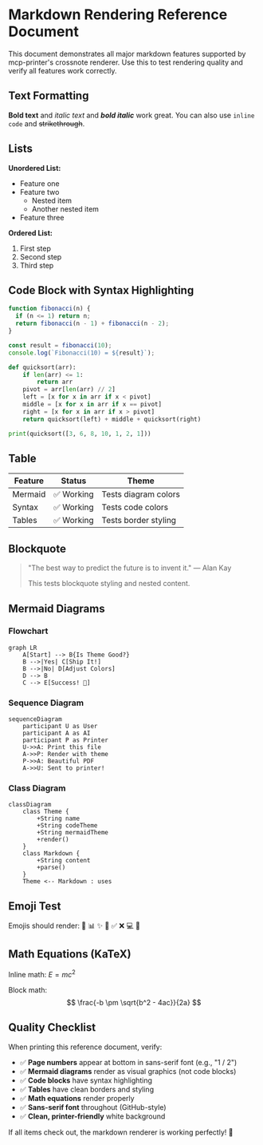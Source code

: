 # Markdown Rendering Reference Document

This document demonstrates all major markdown features supported by mcp-printer's crossnote renderer. Use this to test rendering quality and verify all features work correctly.

## Text Formatting

**Bold text** and *italic text* and ***bold italic*** work great. You can also use `inline code` and ~~strikethrough~~.

## Lists

**Unordered List:**
- Feature one
- Feature two
  - Nested item
  - Another nested item
- Feature three

**Ordered List:**
1. First step
2. Second step
3. Third step

## Code Block with Syntax Highlighting

```javascript
function fibonacci(n) {
  if (n <= 1) return n;
  return fibonacci(n - 1) + fibonacci(n - 2);
}

const result = fibonacci(10);
console.log(`Fibonacci(10) = ${result}`);
```

```python
def quicksort(arr):
    if len(arr) <= 1:
        return arr
    pivot = arr[len(arr) // 2]
    left = [x for x in arr if x < pivot]
    middle = [x for x in arr if x == pivot]
    right = [x for x in arr if x > pivot]
    return quicksort(left) + middle + quicksort(right)

print(quicksort([3, 6, 8, 10, 1, 2, 1]))
```

## Table

| Feature | Status | Theme |
|---------|--------|-------|
| Mermaid | ✅ Working | Tests diagram colors |
| Syntax | ✅ Working | Tests code colors |
| Tables | ✅ Working | Tests border styling |

## Blockquote

> "The best way to predict the future is to invent it."
> — Alan Kay
>
> This tests blockquote styling and nested content.

## Mermaid Diagrams

### Flowchart
```mermaid
graph LR
    A[Start] --> B{Is Theme Good?}
    B -->|Yes| C[Ship It!]
    B -->|No| D[Adjust Colors]
    D --> B
    C --> E[Success! 🎉]
```

### Sequence Diagram
```mermaid
sequenceDiagram
    participant U as User
    participant A as AI
    participant P as Printer
    U->>A: Print this file
    A->>P: Render with theme
    P->>A: Beautiful PDF
    A->>U: Sent to printer!
```

### Class Diagram
```mermaid
classDiagram
    class Theme {
        +String name
        +String codeTheme
        +String mermaidTheme
        +render()
    }
    class Markdown {
        +String content
        +parse()
    }
    Theme <-- Markdown : uses
```

## Emoji Test

Emojis should render: 🎨 📊 ✨ 🚀 ✅ ❌ 💻 📝

## Math Equations (KaTeX)

Inline math: $E = mc^2$

Block math:
$$
\frac{-b \pm \sqrt{b^2 - 4ac}}{2a}
$$

## Quality Checklist

When printing this reference document, verify:

- ✅ **Page numbers** appear at bottom in sans-serif font (e.g., "1 / 2")
- ✅ **Mermaid diagrams** render as visual graphics (not code blocks)
- ✅ **Code blocks** have syntax highlighting
- ✅ **Tables** have clean borders and styling
- ✅ **Math equations** render properly
- ✅ **Sans-serif font** throughout (GitHub-style)
- ✅ **Clean, printer-friendly** white background

If all items check out, the markdown renderer is working perfectly! 🎉

